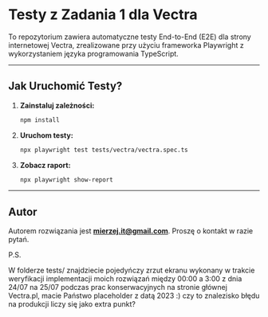 # Testy z Zadania 1 dla Vectra

To repozytorium zawiera automatyczne testy End-to-End (E2E) dla strony internetowej Vectra, zrealizowane przy użyciu frameworka Playwright z wykorzystaniem języka programowania TypeScript.

---

## Jak Uruchomić Testy?

1.  **Zainstaluj zależności:**
    ```bash
    npm install
    ```

2.  **Uruchom testy:**
    ```bash
    npx playwright test tests/vectra/vectra.spec.ts
    ```

3.  **Zobacz raport:**
    ```bash
    npx playwright show-report
    ```

---

## Autor

Autorem rozwiązania jest **mierzej.it@gmail.com**. Proszę o kontakt w razie pytań.

P.S.

W folderze tests/ znajdziecie pojedyńczy zrzut ekranu wykonany w trakcie weryfikacji implementacji moich rozwiązań między 00:00 a 3:00 z dnia 24/07 na 25/07 podczas prac konserwacyjnych na stronie głównej Vectra.pl, macie Państwo placeholder z datą 2023 :) czy to znalezisko błędu na produkcji liczy się jako extra punkt?
